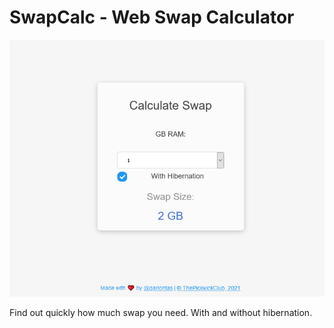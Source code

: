 # SwapCalc - Web Swap Calculator

![Screenshot](Swapcalc.png)

Find out quickly how much swap you need. With and without hibernation.